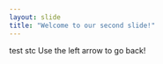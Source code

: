 ```yaml
---
layout: slide
title: "Welcome to our second slide!"
---
```

test stc
Use the left arrow to go back!
